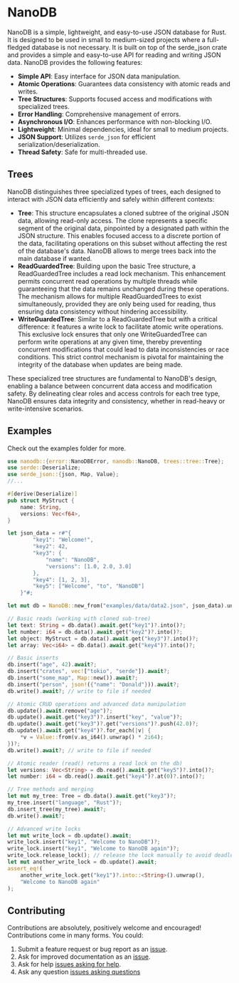 # NanoDB
NanoDB is a simple, lightweight, and easy-to-use JSON database for Rust. It is designed to be used in small to medium-sized projects where a full-fledged database is not necessary. It is built on top of the serde_json crate and provides a simple and easy-to-use API for reading and writing JSON data.
NanoDB provides the following features:
* **Simple API**: Easy interface for JSON data manipulation.
* **Atomic Operations**: Guarantees data consistency with atomic reads and writes.
* **Tree Structures**: Supports focused access and modifications with specialized trees.
* **Error Handling**: Comprehensive management of errors.
* **Asynchronous I/O**: Enhances performance with non-blocking I/O.
* **Lightweight**: Minimal dependencies, ideal for small to medium projects.
* **JSON Support**: Utilizes `serde_json` for efficient serialization/deserialization.
* **Thread Safety**: Safe for multi-threaded use.


## Trees
NanoDB distinguishes three specialized types of trees, each designed to interact with JSON data efficiently and safely within different contexts:
* **Tree**: This structure encapsulates a cloned subtree of the original JSON data, allowing read-only access. The clone represents a specific segment of the original data, pinpointed by a designated path within the JSON structure. This enables focused access to a discrete portion of the data, facilitating operations on this subset without affecting the rest of the database's data. NanoDB allows to merge trees back into the main database if wanted.
* **ReadGuardedTree**: Building upon the basic Tree structure, a ReadGuardedTree includes a read lock mechanism. This enhancement permits concurrent read operations by multiple threads while guaranteeing that the data remains unchanged during these operations. The mechanism allows for multiple ReadGuardedTrees to exist simultaneously, provided they are only being used for reading, thus ensuring data consistency without hindering accessibility.
* **WriteGuardedTree**:  Similar to a ReadGuardedTree but with a critical difference: it features a write lock to facilitate atomic write operations. This exclusive lock ensures that only one WriteGuardedTree can perform write operations at any given time, thereby preventing concurrent modifications that could lead to data inconsistencies or race conditions. This strict control mechanism is pivotal for maintaining the integrity of the database when updates are being made.

These specialized tree structures are fundamental to NanoDB's design, enabling a balance between concurrent data access and modification safety. By delineating clear roles and access controls for each tree type, NanoDB ensures data integrity and consistency, whether in read-heavy or write-intensive scenarios.

## Examples
Check out the examples folder for more.
```rust
use nanodb::{error::NanoDBError, nanodb::NanoDB, trees::tree::Tree};
use serde::Deserialize;
use serde_json::{json, Map, Value};
//...

#[derive(Deserialize)]
pub struct MyStruct {
    name: String,
    versions: Vec<f64>,
}

let json_data = r#"{
		"key1": "Welcome!",
		"key2": 42,
		"key3": {
			"name": "NanoDB",
			"versions": [1.0, 2.0, 3.0]
		},
		"key4": [1, 2, 3],
		"key5": ["Welcome", "to", "NanoDB"]
	}"#;

let mut db = NanoDB::new_from("examples/data/data2.json", json_data).unwrap();

// Basic reads (working with cloned sub-tree)
let text: String = db.data().await.get("key1")?.into()?;
let number: i64 = db.data().await.get("key2")?.into()?;
let object: MyStruct = db.data().await.get("key3")?.into()?;
let array: Vec<i64> = db.data().await.get("key4")?.into()?;

// Basic inserts
db.insert("age", 42).await?;
db.insert("crates", vec!["tokio", "serde"]).await?;
db.insert("some_map", Map::new()).await?;
db.insert("person", json!({"name": "Donald"})).await?;
db.write().await?; // write to file if needed

// Atomic CRUD operations and advanced data manipulation
db.update().await.remove("age")?;
db.update().await.get("key3")?.insert("key", "value")?;
db.update().await.get("key3")?.get("versions")?.push(42.0)?;
db.update().await.get("key4")?.for_each(|v| {
	*v = Value::from(v.as_i64().unwrap() * 2i64);
})?;
db.write().await?; // write to file if needed

// Atomic reader (read() returns a read lock on the db)
let versions: Vec<String> = db.read().await.get("key5")?.into()?;
let number: i64 = db.read().await.get("key4")?.at(0)?.into()?;

// Tree methods and merging
let mut my_tree: Tree = db.data().await.get("key3")?;
my_tree.insert("language", "Rust")?;
db.insert_tree(my_tree).await?;
db.write().await?;

// Advanced write locks
let mut write_lock = db.update().await;
write_lock.insert("key1", "Welcome to NanoDB")?;
write_lock.insert("key1", "Welcome to NanoDB again")?;
write_lock.release_lock(); // release the lock manually to avoid deadlocks
let mut another_write_lock = db.update().await;
assert_eq!(
	another_write_lock.get("key1")?.into::<String>().unwrap(),
	"Welcome to NanoDB again"
);
```
## Contributing

Contributions are absolutely, positively welcome and encouraged! Contributions
come in many forms. You could:

  1. Submit a feature request or bug report as an [issue].
  2. Ask for improved documentation as an [issue].
  3. Ask for help [issues asking for help].
  4. Ask any question [issues asking questions]

[issue]: https://github.com/2bonahill/nanodb/issues
[issues asking for help]: https://github.com/2bonahill/nanodb/labels/help%20wanted
[issues asking questions]: https://github.com/2bonahill/nanodb/labels/question